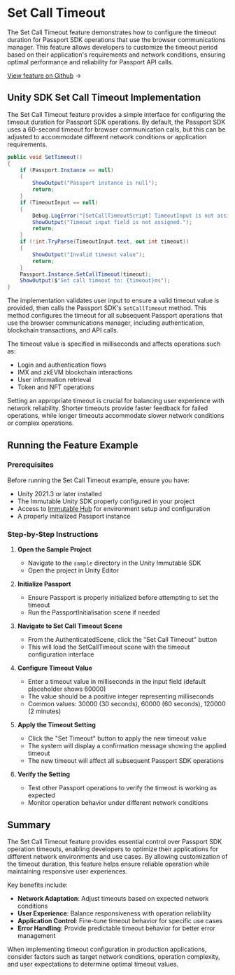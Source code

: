 <div class="display-none">

# Set Call Timeout

</div>

The Set Call Timeout feature demonstrates how to configure the timeout duration for Passport SDK operations that use the browser communications manager. This feature allows developers to customize the timeout period based on their application's requirements and network conditions, ensuring optimal performance and reliability for Passport API calls.

<div class="button-component">

[View feature on Github](https://github.com/immutable/unity-immutable-sdk/tree/main/sample/Assets/Scripts/Passport/Other/SetCallTimeout) <span class="button-component-arrow">→</span>

</div>

## Unity SDK Set Call Timeout Implementation

The Set Call Timeout feature provides a simple interface for configuring the timeout duration for Passport SDK operations. By default, the Passport SDK uses a 60-second timeout for browser communication calls, but this can be adjusted to accommodate different network conditions or application requirements.

```csharp title="Set Call Timeout Implementation" manualLink="https://github.com/immutable/unity-immutable-sdk/blob/main/sample/Assets/Scripts/Passport/Other/SetCallTimeout/SetCallTimeoutScript.cs"
public void SetTimeout()
{
    if (Passport.Instance == null)
    {
        ShowOutput("Passport instance is null");
        return;
    }
    if (TimeoutInput == null)
    {
        Debug.LogError("[SetCallTimeoutScript] TimeoutInput is not assigned in the Inspector.");
        ShowOutput("Timeout input field is not assigned.");
        return;
    }
    if (!int.TryParse(TimeoutInput.text, out int timeout))
    {
        ShowOutput("Invalid timeout value");
        return;
    }
    Passport.Instance.SetCallTimeout(timeout);
    ShowOutput($"Set call timeout to: {timeout}ms");
}
```

The implementation validates user input to ensure a valid timeout value is provided, then calls the Passport SDK's `SetCallTimeout` method. This method configures the timeout for all subsequent Passport operations that use the browser communications manager, including authentication, blockchain transactions, and API calls.

The timeout value is specified in milliseconds and affects operations such as:
- Login and authentication flows
- IMX and zkEVM blockchain interactions  
- User information retrieval
- Token and NFT operations

Setting an appropriate timeout is crucial for balancing user experience with network reliability. Shorter timeouts provide faster feedback for failed operations, while longer timeouts accommodate slower network conditions or complex operations.

## Running the Feature Example

### Prerequisites

Before running the Set Call Timeout example, ensure you have:

- Unity 2021.3 or later installed
- The Immutable Unity SDK properly configured in your project
- Access to [Immutable Hub](https://hub.immutable.com/) for environment setup and configuration
- A properly initialized Passport instance

### Step-by-Step Instructions

1. **Open the Sample Project**
   - Navigate to the `sample` directory in the Unity Immutable SDK
   - Open the project in Unity Editor

2. **Initialize Passport**
   - Ensure Passport is properly initialized before attempting to set the timeout
   - Run the PassportInitialisation scene if needed

3. **Navigate to Set Call Timeout Scene**
   - From the AuthenticatedScene, click the "Set Call Timeout" button
   - This will load the SetCallTimeout scene with the timeout configuration interface

4. **Configure Timeout Value**
   - Enter a timeout value in milliseconds in the input field (default placeholder shows 60000)
   - The value should be a positive integer representing milliseconds
   - Common values: 30000 (30 seconds), 60000 (60 seconds), 120000 (2 minutes)

5. **Apply the Timeout Setting**
   - Click the "Set Timeout" button to apply the new timeout value
   - The system will display a confirmation message showing the applied timeout
   - The new timeout will affect all subsequent Passport SDK operations

6. **Verify the Setting**
   - Test other Passport operations to verify the timeout is working as expected
   - Monitor operation behavior under different network conditions

## Summary

The Set Call Timeout feature provides essential control over Passport SDK operation timeouts, enabling developers to optimize their applications for different network environments and use cases. By allowing customization of the timeout duration, this feature helps ensure reliable operation while maintaining responsive user experiences.

Key benefits include:
- **Network Adaptation**: Adjust timeouts based on expected network conditions
- **User Experience**: Balance responsiveness with operation reliability
- **Application Control**: Fine-tune timeout behavior for specific use cases
- **Error Handling**: Provide predictable timeout behavior for better error management

When implementing timeout configuration in production applications, consider factors such as target network conditions, operation complexity, and user expectations to determine optimal timeout values. 